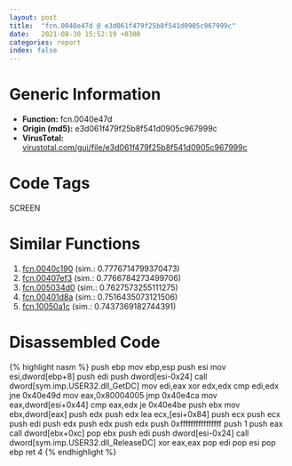 ```yaml
---
layout: post
title:  "fcn.0040e47d @ e3d061f479f25b8f541d0905c967999c"
date:   2021-08-30 15:52:19 +0300
categories: report
index: false
---
```


# Generic Information
- **Function:** fcn.0040e47d
- **Origin (md5):** e3d061f479f25b8f541d0905c967999c
- **VirusTotal:** [virustotal.com/gui/file/e3d061f479f25b8f541d0905c967999c][virustotal_ref]

# Code Tags
<span class="tag" id="SCREEN">SCREEN</span>


# Similar Functions

1. [fcn.0040c190][similar_1_ref] (sim.: 0.7776714799370473)
2. [fcn.00407ef3][similar_2_ref] (sim.: 0.7766784273499706)
3. [fcn.005034d0][similar_3_ref] (sim.: 0.7627573255111275)
4. [fcn.00401d8a][similar_4_ref] (sim.: 0.7516435073121506)
5. [fcn.10050a1c][similar_5_ref] (sim.: 0.7437369182744391)


# Disassembled Code

{% highlight nasm %}
push ebp
mov ebp,esp
push esi
mov esi,dword[ebp+8]
push edi
push dword[esi-0x24]
call dword[sym.imp.USER32.dll_GetDC]
mov edi,eax
xor edx,edx
cmp edi,edx
jne 0x40e49d
mov eax,0x80004005
jmp 0x40e4ca
mov eax,dword[esi+0x44]
cmp eax,edx
je 0x40e4be
push ebx
mov ebx,dword[eax]
push edx
push edx
lea ecx,[esi+0x84]
push ecx
push ecx
push edi
push edx
push edx
push edx
push 0xffffffffffffffff
push 1
push eax
call dword[ebx+0xc]
pop ebx
push edi
push dword[esi-0x24]
call dword[sym.imp.USER32.dll_ReleaseDC]
xor eax,eax
pop edi
pop esi
pop ebp
ret 4
{% endhighlight %}


[similar_1_ref]: /report/fcn.0040c190@ba86269e5231930ee4def4088ddb8d19
[similar_2_ref]: /report/fcn.00407ef3@35bedc5498306afe90b32d21d460d74f
[similar_3_ref]: /report/fcn.005034d0@c60344b51fa39a329b92557d24ff7670
[similar_4_ref]: /report/fcn.00401d8a@f40e41234bc244856083b8839ad797e1
[similar_5_ref]: /report/fcn.10050a1c@e5d49e0823e602f2ee948ac39d32c1eb
[virustotal_ref]: https://www.virustotal.com/gui/file/e3d061f479f25b8f541d0905c967999c